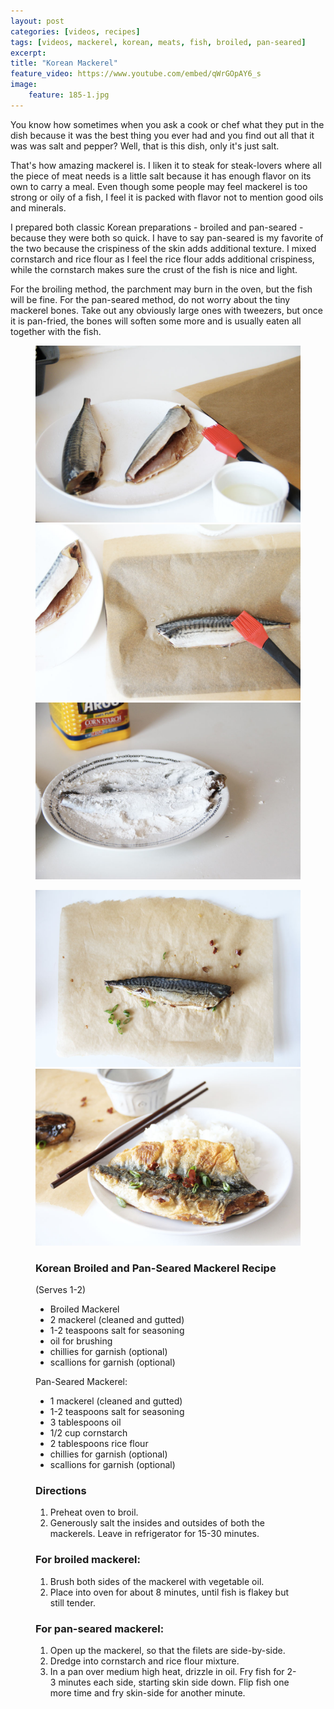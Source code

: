 ```yaml
---
layout: post
categories: [videos, recipes]
tags: [videos, mackerel, korean, meats, fish, broiled, pan-seared]
excerpt: 
title: "Korean Mackerel"
feature_video: https://www.youtube.com/embed/qWrGOpAY6_s
image:
    feature: 185-1.jpg
---
```


You know how sometimes when you ask a cook or chef what they put in the dish because it was the best thing you ever had and you find out all that it was was salt and pepper?  Well, that is this dish, only it's just salt.


That's how amazing mackerel is.  I liken it to steak for steak-lovers where all the piece of meat needs is a little salt because it has enough flavor on its own to carry a meal.  Even though some people may feel mackerel is too strong or oily of a fish, I feel it is packed with flavor not to mention good oils and minerals.


I prepared both classic Korean preparations - broiled and pan-seared - because they were both so quick.  I have to say pan-seared is my favorite of the two because the crispiness of the skin adds additional texture.  I mixed cornstarch and rice flour as I feel the rice flour adds additional crispiness, while the cornstarch makes sure the crust of the fish is nice and light.


For the broiling method, the parchment may burn in the oven, but the fish will be fine.  For the pan-seared method, do not worry about the tiny mackerel bones.  Take out any obviously large ones with tweezers, but once it is pan-fried, the bones will soften some more and is usually eaten all together with the fish.


<figure class="third">
    <img src="/images/185-2.jpg">
    <img src="/images/185-3.jpg">
    <img src="/images/185-4.jpg">
</figure>

<figure class="half">
    <img src="/images/185-5.jpg">
    <img src="/images/185-6.jpg">
</figure>


<figure class="ingredients" markdown="1">

### Korean Broiled and Pan-Seared Mackerel Recipe
(Serves 1-2)

- Broiled Mackerel
- 2 mackerel (cleaned and gutted)
- 1-2 teaspoons salt for seasoning
- oil for brushing 
- chillies for garnish (optional)
- scallions for garnish (optional)

Pan-Seared Mackerel:

- 1 mackerel (cleaned and gutted)
- 1-2 teaspoons salt for seasoning
- 3 tablespoons oil  
- 1/2 cup cornstarch
- 2 tablespoons rice flour
- chillies for garnish (optional)
- scallions for garnish (optional)



</figure>
<figure class="directions" markdown="1">

### Directions

1. Preheat oven to broil.  
2. Generously salt the insides and outsides of both the mackerels.  Leave in refrigerator for 15-30 minutes.

### For broiled mackerel:

1. Brush both sides of the mackerel with vegetable oil.
2. Place into oven for about 8 minutes, until fish is flakey but still tender.

### For pan-seared mackerel: 

1. Open up the mackerel, so that the filets are side-by-side.
2. Dredge into cornstarch and rice flour mixture.
2. In a pan over medium high heat, drizzle in oil.  Fry fish for 2-3 minutes each side, starting skin side down. Flip fish one more time and fry skin-side for another minute.


</figure>
